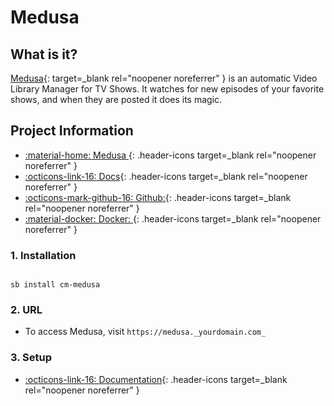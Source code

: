 # Medusa

## What is it?

[Medusa](https://pymedusa.com/){: target=_blank rel="noopener noreferrer" } is an automatic Video Library Manager for TV Shows. It watches for new episodes of your favorite shows, and when they are posted it does its magic.

## Project Information

- [:material-home: Medusa ](https://pymedusa.com/){: .header-icons target=_blank rel="noopener noreferrer" }
- [:octicons-link-16: Docs](https://github.com/pymedusa/Medusa/wiki){: .header-icons target=_blank rel="noopener noreferrer" }
- [:octicons-mark-github-16: Github:](https://github.com/pymedusa/Medusa){: .header-icons target=_blank rel="noopener noreferrer" }
- [:material-docker: Docker: ](https://hub.docker.com/r/linuxserver/medusa){: .header-icons target=_blank rel="noopener noreferrer" }

### 1. Installation

``` shell

sb install cm-medusa

```

### 2. URL

- To access Medusa, visit `https://medusa._yourdomain.com_`

### 3. Setup

- [:octicons-link-16: Documentation](https://github.com/pymedusa/Medusa/wiki){: .header-icons target=_blank rel="noopener noreferrer" }
